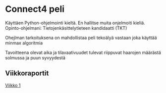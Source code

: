 # Connect4 peli

Käyttäen Python-ohjelmointi kieltä.
En hallitse muita onjelmoiti kieliä.
Opinto-ohjelmani: Tietojenkäsittelytieteen kandidaatti (TKT)

Ohejlman tarkoituksena on mahdollistaa peli tekoälyä vastaan joka käyttää minmax algoritmia

Tavoitteena olevat aika ja tilavaativuudet tulevat riippuvat haarojen määrästä solmussa ja puun syvyydestä

## Viikkoraportit

[Viikko 1](./dokumentaatio/viikkoraportit/viikko1.md)